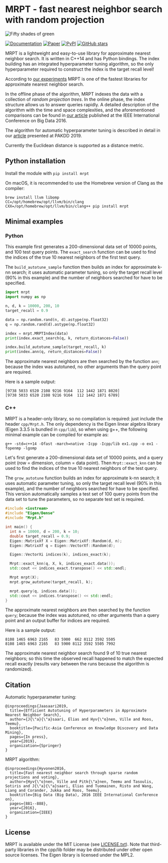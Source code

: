 # MRPT - fast nearest neighbor search with random projection

![Fifty shades of green](docs/img/voting-candidates2.png)

[![Documentation](https://img.shields.io/badge/api-reference-green.svg)](http://vioshyvo.github.io/mrpt/html/index.html)
[![Paper](https://img.shields.io/badge/Paper-Big_Data%3A_MRPT-blue)](https://eliasjaasaari.com/pdf/bigdata2016.pdf)
[![PyPI](https://img.shields.io/pypi/v/mrpt?color=salmon)](https://pypi.org/project/mrpt)
[![GitHub stars](https://img.shields.io/github/stars/vioshyvo/mrpt)](https://github.com/vioshyvo/mrpt/stargazers)

MRPT is a lightweight and easy-to-use library for approximate nearest neighbor search. It is written in C++14 and has Python bindings. The index building has an integrated hyperparameter tuning algorithm, so the only hyperparameter required to construct the index is the target recall level! 

According to [our experiments](https://github.com/ejaasaari/mrpt-comparison/) MRPT is one of the fastest libraries for approximate nearest neighbor search.

In the offline phase of the algorithm, MRPT indexes the data with a collection of *random projection trees*. In the online phase, the index structure allows us to answer queries rapidly. A detailed description of the algorithm with the time and space complexities, and the aforementioned comparisons can be found in [our article](https://www.cs.helsinki.fi/u/ttonteri/pub/bigdata2016.pdf) published at the IEEE International Conference on Big Data 2016.

The algorithm for automatic hyperparameter tuning is described in detail in our [article](https://arxiv.org/abs/1812.07484) presented at PAKDD 2019.

Currently the Euclidean distance is supported as a distance metric.

## Python installation

Install the module with `pip install mrpt`

On macOS, it is recommended to use the Homebrew version of Clang as the compiler:
```
brew install llvm libomp
CC=/opt/homebrew/opt/llvm/bin/clang CXX=/opt/homebrew/opt/llvm/bin/clang++ pip install mrpt
```

## Minimal examples

### Python

This example first generates a 200-dimensional data set of 10000 points, and 100 test query points. The `exact_search` function can be used to find the indices of the true 10 nearest neighbors of the first test query.

The `build_autotune_sample` function then builds an index for approximate k-nn search; it uses automatic parameter tuning, so only the target recall level (90% in this example) and the number of neighbors searched for have to be specified.

```python
import mrpt
import numpy as np

n, d, k = 10000, 200, 10
target_recall = 0.9

data = np.random.rand(n, d).astype(np.float32)
q = np.random.rand(d).astype(np.float32)

index = mrpt.MRPTIndex(data)
print(index.exact_search(q, k, return_distances=False))

index.build_autotune_sample(target_recall, k)
print(index.ann(q, return_distances=False))
```

The approximate nearest neighbors are then searched by the function `ann`; because the index was autotuned, no other arguments than the query point are required.

Here is a sample output:
```
[9738 5033 6520 2108 9216 9164  112 1442 1871 8020]
[9738 5033 6520 2108 9216 9164  112 1442 1871 6789]
```

### C++

MRPT is a header-only library, so no compilation is required: just include the header `cpp/Mrpt.h`. The only dependency is the Eigen linear algebra library (Eigen 3.3.5 is bundled in `cpp/lib`), so when using g++, the following minimal example can be compiled for example as:
```
g++ -std=c++14 -Ofast -march=native -Icpp -Icpp/lib ex1.cpp -o ex1 -fopenmp -lgomp
```

Let's first generate a 200-dimensional data set of 10000 points, and a query point (row = dimension, column = data point). Then `Mrpt::exact_knn` can be used to find the indices of the true 10 nearest neighbors of the test query.

The `grow_autotune` function builds an index for approximate k-nn search; it uses automatic parameter tuning, so only the target recall level (90% in this example), and the number of neighbors searched for have to be specified. This version automatically samples a test set of 100 query points from the data set to tune the parameters, so no separate test set is required.

```c++
#include <iostream>
#include "Eigen/Dense"
#include "Mrpt.h"

int main() {
  int n = 10000, d = 200, k = 10;
  double target_recall = 0.9;
  Eigen::MatrixXf X = Eigen::MatrixXf::Random(d, n);
  Eigen::MatrixXf q = Eigen::VectorXf::Random(d);

  Eigen::VectorXi indices(k), indices_exact(k);

  Mrpt::exact_knn(q, X, k, indices_exact.data());
  std::cout << indices_exact.transpose() << std::endl;

  Mrpt mrpt(X);
  mrpt.grow_autotune(target_recall, k);

  mrpt.query(q, indices.data());
  std::cout << indices.transpose() << std::endl;
}
```

The approximate nearest neighbors are then searched by the function `query`; because the index was autotuned, no other arguments than a query point and an output buffer for indices are required.

Here is a sample output:
```
8108 1465 6963 2165   83 5900  662 8112 3592 5505
8108 1465 6963 2165   83 5900 8112 3592 5505 7992
```
The approximate nearest neighbor search found 9 of 10 true nearest neighbors; so this time the observed recall happened to match the expected recall exactly (results vary between the runs because the algorithm is randomized).

## Citation
Automatic hyperparameter tuning:
~~~~
@inproceedings{Jaasaari2019,
  title={Efficient Autotuning of Hyperparameters in Approximate Nearest Neighbor Search},
  author={J{\"a}{\"a}saari, Elias and Hyv{\"o}nen, Ville and Roos, Teemu},
  booktitle={Pacific-Asia Conference on Knowledge Discovery and Data Mining},
  pages={In press},
  year={2019},
  organization={Springer}
}
~~~~

MRPT algorithm:
~~~~
@inproceedings{Hyvonen2016,
  title={Fast nearest neighbor search through sparse random projections and voting},
  author={Hyv{\"o}nen, Ville and Pitk{\"a}nen, Teemu and Tasoulis, Sotiris and J{\"a}{\"a}saari, Elias and Tuomainen, Risto and Wang, Liang and Corander, Jukka and Roos, Teemu},
  booktitle={Big Data (Big Data), 2016 IEEE International Conference on},
  pages={881--888},
  year={2016},
  organization={IEEE}
}
~~~~

## License

MRPT is available under the MIT License (see [LICENSE.txt](LICENSE.txt)). Note that third-party libraries in the cpp/lib folder may be distributed under other open source licenses. The Eigen library is licensed under the MPL2.
